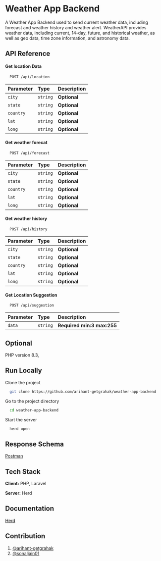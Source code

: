 
# Weather App Backend

A Weather App Backend used to send current weather data, including forecast and weather history and weather alert. WeatherAPI provides weather data, including current, 14-day, future, and historical weather, as well as geo data, time zone information, and astronomy data.

## API Reference

#### Get location Data

```http
  POST /api/location
```

| Parameter         | Type     | Description |
| :-----------------| :------- | :---------  |
| `city`            | `string` | **Optional**|
| `state`           | `string` | **Optional**|
| `country`         | `string` | **Optional**|
| `lat`             | `string` | **Optional**|
| `long`            | `string` | **Optional**|

#### Get weather forecat

```http
  POST /api/forecast
```

| Parameter         | Type     | Description |
| :-----------------| :------- | :---------  |
| `city`            | `string` | **Optional**|
| `state`           | `string` | **Optional**|
| `country`         | `string` | **Optional**|
| `lat`             | `string` | **Optional**|
| `long`            | `string` | **Optional**|

#### Get weather history

```http
  POST /api/history
```

| Parameter         | Type     | Description |
| :-----------------| :------- | :---------  |
| `city`            | `string` | **Optional**|
| `state`           | `string` | **Optional**|
| `country`         | `string` | **Optional**|
| `lat`             | `string` | **Optional**|
| `long`            | `string` | **Optional**|


#### Get Location Suggestion

```http
  POST /api/suggestion
```

| Parameter         | Type     | Description |
| :-----------------| :------- | :---------  |
| `data`            | `string` | **Required min:3 max:255**|




## Optional
PHP version 8.3, 


## Run Locally

Clone the project

```bash
  git clone https://github.com/arihant-getgrahak/weather-app-backend
```

Go to the project directory

```bash
  cd weather-app-backend
```


Start the server

```bash
  herd open
```

## Response Schema

[Postman](https://www.postman.com/sonaljain01/workspace/weather-app-backend/request/37798694-41476040-32d3-4961-b41e-1d906ef645b5)
## Tech Stack

**Client:** PHP, Laravel

**Server:** Herd


## Documentation

[Herd](https://herd.laravel.com/docs/windows/1/getting-started/about-herd)


## Contribution

1. [@arihant-getgrahak](https://www.github.com/arihant-getgrahak)
2. [@sonaljain01](https://www.github.com/sonaljain01)